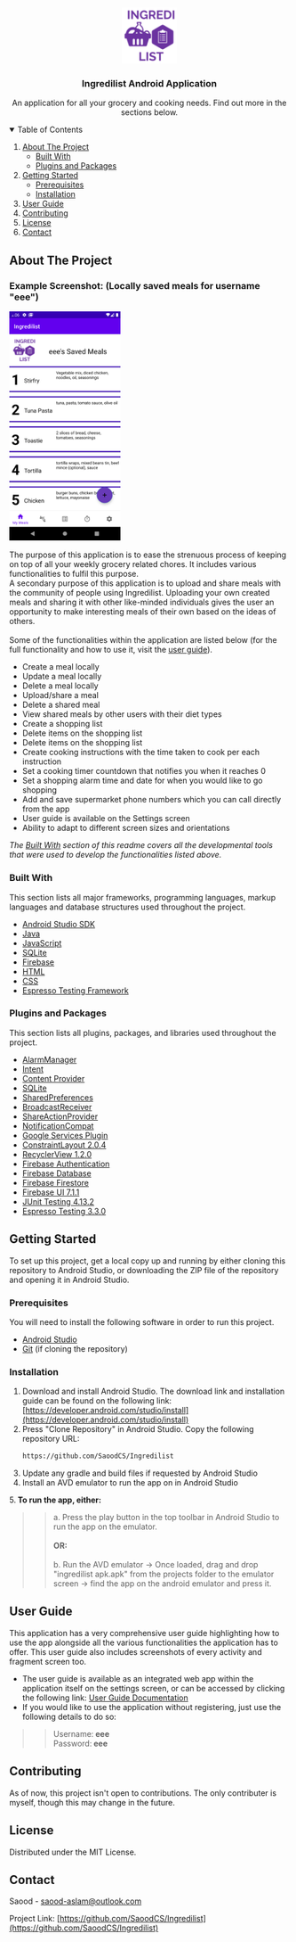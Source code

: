 <!-- PROJECT LOGO -->
<br />
<p align="center">
  <a href="https://github.com/SaoodCS/Ingredilist">
    <img src="readmeImages/ingredilistlogo.png" alt="Logo" width="100" height="100">
  </a>

  <h3 align="center">Ingredilist Android Application</h3>

  <p align="center">
    An application for all your grocery and cooking needs. Find out more in the sections below. 
  </p>
</p>



<!-- TABLE OF CONTENTS -->
<details open="open">
  <summary>Table of Contents</summary>
  <ol>
    <li>
      <a href="#about-the-project">About The Project</a>
      <ul>
        <li><a href="#built-with">Built With</a></li>
        <li><a href="#plugins-and-packages">Plugins and Packages</a></li> 
      </ul>
    </li>
    <li>
      <a href="#getting-started">Getting Started</a>
      <ul>
        <li><a href="#prerequisites">Prerequisites</a></li>
        <li><a href="#installation">Installation</a></li>
      </ul>
    </li>
    <li><a href="#user-guide">User Guide</a></li>
    <li><a href="#contributing">Contributing</a></li>
    <li><a href="#license">License</a></li>
    <li><a href="#contact">Contact</a></li>
  </ol>
</details>



<!-- ABOUT THE PROJECT -->
## About The Project

<p>
<h3>Example Screenshot: (Locally saved meals for username "eee")</h3>
   <img src="readmeImages/screenshot1.png" alt="Logo" width="200">
</p>


The purpose of this application is to ease the strenuous process of keeping on top of all your weekly grocery related chores. It includes various functionalities to fulfil this purpose. <br>
A secondary purpose of this application is to upload and share meals with the community of people using Ingredilist. Uploading your own created meals and sharing it with other like-minded individuals gives the user an opportunity to make interesting meals of their own based on the ideas of others. <br> <br>
Some of the functionalities within the application are listed below (for the full functionality and how to use it, visit the [user guide](https://saoodcs.github.io/IngredilistUserGuide/)).
* Create a meal locally
* Update a meal locally
* Delete a meal locally
* Upload/share a meal 
* Delete a shared meal 
* View shared meals by other users with their diet types
* Create a shopping list 
* Delete items on the shopping list
* Delete items on the shopping list
* Create cooking instructions with the time taken to cook per each instruction
* Set a cooking timer countdown that notifies you when it reaches 0 
* Set a shopping alarm time and date for when you would like to go shopping
* Add and save supermarket phone numbers which you can call directly from the app
* User guide is available on the Settings screen
* Ability to adapt to different screen sizes and orientations

<i> The <a href="#built-with">Built With</a> section of this readme covers all the developmental tools that were used to develop the functionalities listed above.</i>

### Built With

This section lists all major frameworks, programming languages, markup languages and database structures used throughout the project.
* [Android Studio SDK](https://developer.android.com/studio)
* [Java](https://www.java.com/en/)
* [JavaScript](https://www.javascript.com/)
* [SQLite](https://www.sqlite.org/index.html)
* [Firebase](https://firebase.google.com/)
* [HTML](https://www.w3schools.com/html/)
* [CSS](https://www.w3schools.com/css/)
* [Espresso Testing Framework](https://developer.android.com/jetpack/androidx/releases/test#espresso-3.4.0)

### Plugins and Packages
This section lists all plugins, packages, and libraries used throughout the project.
* [AlarmManager](https://developer.android.com/reference/android/app/AlarmManager)
* [Intent](https://developer.android.com/reference/android/content/Intent)
* [Content Provider](https://developer.android.com/reference/android/content/ContentProvider)
* [SQLite](https://developer.android.com/jetpack/androidx/releases/sqlite)
* [SharedPreferences](https://developer.android.com/reference/android/content/SharedPreferences)
* [BroadcastReceiver](https://developer.android.com/reference/android/content/BroadcastReceiver)
* [ShareActionProvider](https://developer.android.com/reference/android/widget/ShareActionProvider)
* [NotificationCompat](https://developer.android.com/reference/androidx/core/app/NotificationCompat)
* [Google Services Plugin](https://developers.google.com/android/guides/google-services-plugin)
* [ConstraintLayout 2.0.4](https://developer.android.com/jetpack/androidx/releases/constraintlayout)
* [RecyclerView 1.2.0](https://developer.android.com/jetpack/androidx/releases/recyclerview)
* [Firebase Authentication](https://firebase.google.com/docs/auth/android/start)
* [Firebase Database](https://firebase.google.com/docs/database)
* [Firebase Firestore](https://firebase.google.com/docs/firestore/quickstart)
* [Firebase UI 7.1.1](https://github.com/firebase/FirebaseUI-Android)
* [JUnit Testing 4.13.2](https://developer.android.com/jetpack/androidx/releases/test#ext.junit-1.1.3)
* [Espresso Testing 3.3.0](https://developer.android.com/jetpack/androidx/releases/test#espresso-3.4.0)

<!-- GETTING STARTED -->
## Getting Started

To set up this project, get a local copy up and running by either cloning this repository to Android Studio,
or downloading the ZIP file of the repository and opening it in Android Studio.


### Prerequisites

You will need to install the following software in order to run this project.
* [Android Studio](https://developer.android.com/studio)
* [Git](https://git-scm.com/downloads) (if cloning the repository)

### Installation
1. Download and install Android Studio. The download link and installation guide can be
found on the following link: [https://developer.android.com/studio/install](https://developer.android.com/studio/install)
2. Press "Clone Repository" in Android Studio. Copy the following repository URL:
   ```sh
   https://github.com/SaoodCS/Ingredilist
   ```
3. Update any gradle and build files if requested by Android Studio
4. Install an AVD emulator to run the app on in Android Studio 

5.<b> To run the app, either:</b>
<BLOCKQUOTE><BLOCKQUOTE> a. Press the play button in the top toolbar in Android Studio to run the app on the emulator. <br><br>
            <b>OR:</b>
            <br><br>
            b. Run the AVD emulator -> Once loaded, drag and drop "ingredilist apk.apk" from the projects folder
            to the emulator screen -> find the app on the android emulator and press it.
 </BLOCKQUOTE> </BLOCKQUOTE>



<!-- USAGE EXAMPLES -->
## User Guide
This application has a very comprehensive user guide highlighting how to use the app alongside all the various functionalities the 
application has to offer. This user guide also includes screenshots of every activity and fragment screen too. <br>
* The user guide is available as an integrated web app within the application itself on the settings screen, or can be accessed by clicking the following link:
[User Guide Documentation](https://saoodcs.github.io/IngredilistUserGuide/)
* If you would like to use the application without registering, just use the following details to do so:
<BLOCKQUOTE><BLOCKQUOTE> Username:<b> eee</b>
<br>
      Password:<b> eee </b>
 </BLOCKQUOTE> </BLOCKQUOTE>




<!-- CONTRIBUTING -->
## Contributing
As of now, this project isn't open to contributions. The only contributer is myself, though this may change in the future.



<!-- LICENSE -->
## License

Distributed under the MIT License.



<!-- CONTACT -->
## Contact

Saood - saood-aslam@outlook.com

Project Link: [https://github.com/SaoodCS/Ingredilist](https://github.com/SaoodCS/Ingredilist)